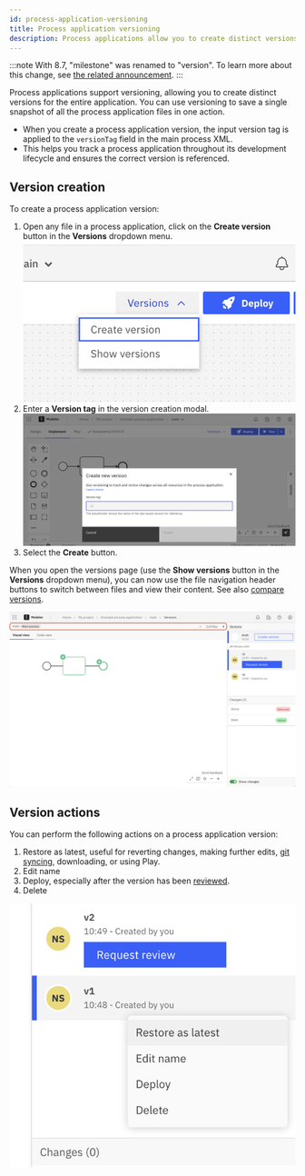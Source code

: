 ```yaml
---
id: process-application-versioning
title: Process application versioning
description: Process applications allow you to create distinct versions for the entire application.
---
```


:::note
With 8.7, "milestone" was renamed to "version". To learn more about this change, see [the related announcement](/reference/announcements/870.md#web-modeler-milestones-renamed-to-versions).
:::

Process applications support versioning, allowing you to create distinct versions for the entire application. You can use versioning to save a single snapshot of all the process application files in one action.

- When you create a process application version, the input version tag is applied to the `versionTag` field in the main process XML.
- This helps you track a process application throughout its development lifecycle and ensures the correct version is referenced.

## Version creation

To create a process application version:

1. Open any file in a process application, click on the **Create version** button in the **Versions** dropdown menu.
   ![Create a version menu](img/versions/web-modeler-version-process-application-versions-menu.png)
2. Enter a **Version tag** in the version creation modal.
   ![Create a version modal](img/versions/web-modeler-version-create-process-application-version.png)
3. Select the **Create** button.

When you open the versions page (use the **Show versions** button in the **Versions** dropdown menu), you can now use the file navigation header buttons to switch between files and view their content. See also [compare versions](/components/modeler/web-modeler/versions.md#compare-versions).

![Versions list with file navigation header buttons highlighted](img/versions/web-modeler-version-view-process-application-version.png)

## Version actions

You can perform the following actions on a process application version:

1. Restore as latest, useful for reverting changes, making further edits, [git syncing](/components/modeler/web-modeler/git-sync.md), downloading, or using Play.
2. Edit name
3. Deploy, especially after the version has been [reviewed](/components/modeler/web-modeler/process-application-pipeline.md#review).
4. Delete

![Version actions](img/versions/web-modeler-version-actions.png)
